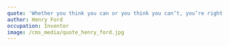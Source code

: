 ```yaml
---
quote: 'Whether you think you can or you think you can’t, you’re right. '
author: Henry Ford
occupation: Inventor
image: /cms_media/quote_henry_ford.jpg
---
```


